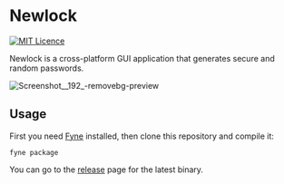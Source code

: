 # Newlock
[![MIT Licence](https://img.shields.io/badge/License-MIT-blue)](https://opensource.org/licenses/mit-license.php)

Newlock is a cross-platform GUI application that generates secure and random passwords.

![Screenshot__192_-removebg-preview](https://user-images.githubusercontent.com/83633399/200332898-d163730f-9b90-433e-807e-1b8e6faabd88.png)

## Usage
First you need [Fyne](https://github.com/fyne-io/fyne) installed, then clone this repository and compile it:
```
fyne package
```

You can go to the [release](https://github.com/gocrazygh/newlock/releases) page for the latest binary.
